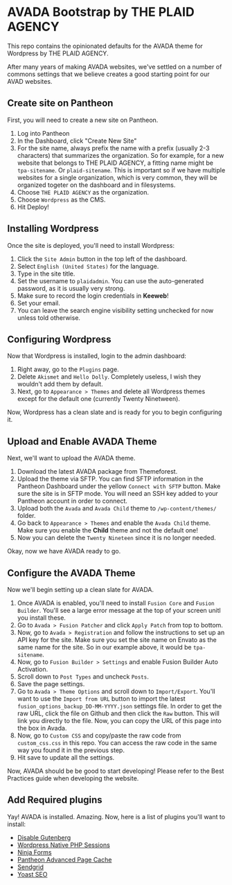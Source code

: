 # AVADA Bootstrap by THE PLAID AGENCY
This repo contains the opinionated defaults for the AVADA theme for Wordpress by THE PLAID AGENCY.

After many years of making AVADA websites, we've settled on a number of commons settings that we believe creates a good starting point for our AVAD websites.

## Create site on Pantheon

First, you will need to create a new site on Pantheon.

1. Log into Pantheon
2. In the Dashboard, click "Create New Site"
3. For the site name, always prefix the name with a prefix (usually 2-3 characters) that summarizes the organization. So for example, for a new website that belongs to THE PLAID AGENCY, a fitting name might be `tpa-sitename`. Or `plaid-sitename`. This is important so if we have multiple websites for a single organization, which is very common, they will be organized togeter on the dashboard and in filesystems.
4. Choose `THE PLAID AGENCY` as the organization.
5. Choose `Wordpress` as the CMS.
6. Hit Deploy!

## Installing Wordpress

Once the site is deployed, you'll need to install Wordpress:

1. Click the `Site Admin` button in the top left of the dashboard.
2. Select `English (United States)` for the language.
3. Type in the site title.
4. Set the username to `plaidadmin`. You can use the auto-generated password, as it is usually very strong.
5. Make sure to record the login credentials in **Keeweb**!
6. Set your email.
7. You can leave the search engine visibility setting unchecked for now unless told otherwise.

## Configuring Wordpress

Now that Wordpress is installed, login to the admin dashboard:

1. Right away, go to the `Plugins` page.
2. Delete `Akismet` and `Hello Dolly`. Completely useless, I wish they wouldn't add them by default.
3. Next, go to `Appearance > Themes` and delete all Wordpress themes except for the default one (currently Twenty Ninetween).

Now, Wordpress has a clean slate and is ready for you to begin configuring it.

## Upload and Enable AVADA Theme

Next, we'll want to upload the AVADA theme.

1. Download the latest AVADA package from Themeforest.
2. Upload the theme via SFTP. You can find SFTP information in the Pantheon Dashboard under the yellow `Connect with SFTP` button. Make sure the site is in SFTP mode. You will need an SSH key added to your Pantheon account in order to connect.
3. Upload both the `Avada` and `Avada Child` theme to `/wp-content/themes/` folder.
4. Go back to `Appearance > Themes` and enable the `Avada Child` theme. Make sure you enable the **Child** theme and not the default one!
5. Now you can delete the `Twenty Nineteen` since it is no longer needed.

Okay, now we have AVADA ready to go.

## Configure the AVADA Theme

Now we'll begin setting up a clean slate for AVADA.

1. Once AVADA is enabled, you'll need to install `Fusion Core` and `Fusion Builder`. You'll see a large error message at the top of your screen unitl you install these.
2. Go to `Avada > Fusion Patcher` and click `Apply Patch` from top to bottom.
3. Now, go to `Avada > Registration` and follow the instructions to set up an API key for the site. Make sure you set the site name on Envato as the same name for the site. So in our example above, it would be `tpa-sitename`.
4. Now, go to `Fusion Builder > Settings` and enable Fusion Builder Auto Activation.
5. Scroll down to `Post Types` and uncheck `Posts`.
6. Save the page settings.
7. Go to `Avada > Theme Options` and scroll down to `Import/Export`. You'll want to use the `Import from URL` button to import the latest `fusion_options_backup_DD-MM-YYYY.json` settings file. In order to get the raw URL, click the file on Github and then click the `Raw` button. This will link you directly to the file. Now, you can copy the URL of this page into the box in Avada.
8. Now, go to `Custom CSS` and copy/paste the raw code from `custom_css.css` in this repo. You can access the raw code in the same way you found it in the previous step.
9. Hit save to update all the settings.

Now, AVADA should be be good to start developing! Please refer to the Best Practices guide when developing the website.

## Add Required plugins

Yay! AVADA is installed. Amazing. Now, here is a list of plugins you'll want to install:

- [Disable Gutenberg](https://wordpress.org/plugins/disable-gutenberg/)
- [Wordpress Native PHP Sessions](https://wordpress.org/plugins/wp-native-php-sessions/)
- [Ninja Forms](https://wordpress.org/plugins/ninja-forms/)
- [Pantheon Advanced Page Cache](https://wordpress.org/plugins/pantheon-advanced-page-cache/)
- [Sendgrid](https://wordpress.org/plugins/sendgrid-email-delivery-simplified/)
- [Yoast SEO](https://wordpress.org/plugins/wordpress-seo/)
